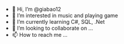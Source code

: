 - 👋 Hi, I’m @giabao12
- 👀 I’m interested in music and playing game
- 🌱 I’m currently learning C#, SQL, .Net
- 💞️ I’m looking to collaborate on ...
- 📫 How to reach me ...

<!---
giabao12-hali/giabao12-hali is a ✨ special ✨ repository because its `README.md` (this file) appears on your GitHub profile.
You can click the Preview link to take a look at your changes.
--->
